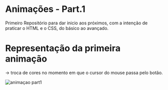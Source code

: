 # Animações - Part.1
Primeiro Repositório para dar inicio aos próximos, com a intenção de praticar o HTML e o CSS, do básico ao avançado.

# Representação da primeira animação 
-> troca de cores no momento em que o cursor do mouse passa pelo botão.


![animaçao part1](https://user-images.githubusercontent.com/69321678/177389201-4b8eca0a-263a-491c-85b7-396ee1b5ce0f.gif)
